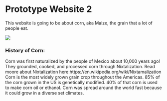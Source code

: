 <!DOCTYPE html>
<head>
    <h1>Prototype Website 2
    </h1>
</head>
<body> 
    <p>This website is going to be about corn, aka Maize, the grain that a lot of people eat. 
    </p>
<img src=http://lancastria.net/blog/wp-content/uploads/2014/07/corn.jpg/>
    <h3>History of Corn:
    </h3>
    <p>Corn was first naturalized by the people of Mexico about 10,000 years ago! They grounded, cooked, and processed corn through Nixtalization. Read moore about Nixtalization here:https://en.wikipedia.org/wiki/Nixtamalization Corn is the most widely grown grain crop throughout the Americas. 85% of the corn grown in the US is genetically modified. 40% of that corn is used to make corn oil or ethanol. Corn was spread around the world fast because it could grow in a diverse set climates.
    </p>
    
